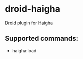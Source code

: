 droid-haigha
==============

[Droid](https://github.com/droid-php/droid) plugin for [Haigha](https://github.com/linkorb/haigha)

## Supported commands:

- haigha:load
